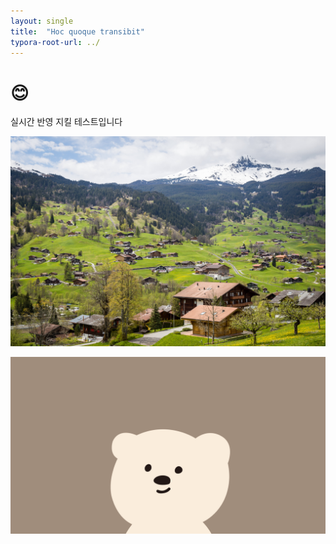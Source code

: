 ```yaml
---
layout: single
title:  "Hoc quoque transibit"
typora-root-url: ../
---
```

# 😊



실시간 반영 지킬 테스트입니다

![pexels-tranmautritam-922978](/images/2023-09-18-first/pexels-tranmautritam-922978.jpg)





![bear](/images/2023-09-18-first/bear-1701238013725-10.jpg)
